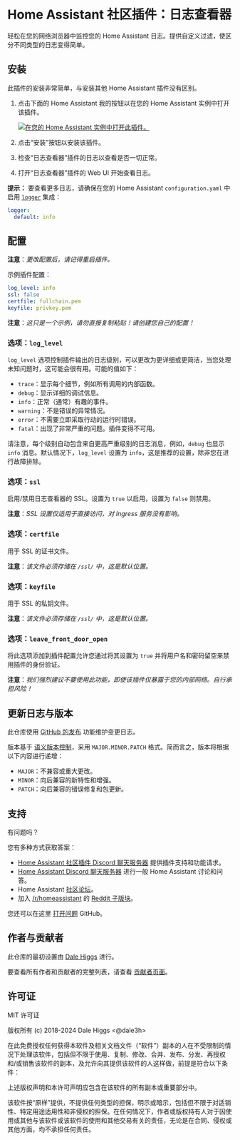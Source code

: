 # Home Assistant 社区插件：日志查看器

轻松在您的网络浏览器中监控您的 Home Assistant 日志。提供自定义过滤，使区分不同类型的日志变得简单。

## 安装

此插件的安装非常简单，与安装其他 Home Assistant 插件没有区别。

1. 点击下面的 Home Assistant 我的按钮以在您的 Home Assistant 实例中打开该插件。

   [![在您的 Home Assistant 实例中打开此插件。][addon-badge]][addon]

1. 点击“安装”按钮以安装该插件。
1. 检查“日志查看器”插件的日志以查看是否一切正常。
1. 打开“日志查看器”插件的 Web UI 开始查看日志。

**提示：** 要查看更多日志，请确保在您的 Home Assistant `configuration.yaml` 中启用 [`logger`][logger] 集成：

```yaml
logger:
  default: info
```

## 配置

**注意**：_更改配置后，请记得重启插件。_

示例插件配置：

```yaml
log_level: info
ssl: false
certfile: fullchain.pem
keyfile: privkey.pem
```

**注意**：_这只是一个示例，请勿直接复制粘贴！请创建您自己的配置！_

### 选项：`log_level`

`log_level` 选项控制插件输出的日志级别，可以更改为更详细或更简洁，当您处理未知问题时，这可能会很有用。可能的值如下：

- `trace`：显示每个细节，例如所有调用的内部函数。
- `debug`：显示详细的调试信息。
- `info`：正常（通常）有趣的事件。
- `warning`：不是错误的异常情况。
- `error`：不需要立即采取行动的运行时错误。
- `fatal`：出现了非常严重的问题。插件变得不可用。

请注意，每个级别自动包含来自更高严重级别的日志消息，例如，`debug` 也显示 `info` 消息。默认情况下，`log_level` 设置为 `info`，这是推荐的设置，除非您在进行故障排除。

### 选项：`ssl`

启用/禁用日志查看器的 SSL。设置为 `true` 以启用，设置为 `false` 则禁用。

**注意**：_SSL 设置仅适用于直接访问，对 Ingress 服务没有影响。_

### 选项：`certfile`

用于 SSL 的证书文件。

**注意**：_该文件必须存储在 `/ssl/` 中，这是默认位置。_

### 选项：`keyfile`

用于 SSL 的私钥文件。

**注意**：_该文件必须存储在 `/ssl/` 中，这是默认位置。_

### 选项：`leave_front_door_open`

将此选项添加到插件配置允许您通过将其设置为 `true` 并将用户名和密码留空来禁用插件的身份验证。

**注意**：_我们强烈建议不要使用此功能，即使该插件仅暴露于您的内部网络。自行承担风险！_

## 更新日志与版本

此仓库使用 [GitHub 的发布][releases] 功能维护变更日志。

版本基于 [语义版本控制][semver]，采用 `MAJOR.MINOR.PATCH` 格式。简而言之，版本将根据以下内容进行递增：

- `MAJOR`：不兼容或重大更改。
- `MINOR`：向后兼容的新特性和增强。
- `PATCH`：向后兼容的错误修复和包更新。

## 支持

有问题吗？

您有多种方式获取答案：

- [Home Assistant 社区插件 Discord 聊天服务器][discord] 提供插件支持和功能请求。
- [Home Assistant Discord 聊天服务器][discord-ha] 进行一般 Home Assistant 讨论和问答。
- Home Assistant [社区论坛][forum]。
- 加入 [/r/homeassistant][reddit] 的 [Reddit 子版块][reddit]。

您还可以在这里 [打开问题][issue] GitHub。

## 作者与贡献者

此仓库的最初设置由 [Dale Higgs][dale3h] 进行。

要查看所有作者和贡献者的完整列表，请查看 [贡献者页面][contributors]。

## 许可证

MIT 许可证

版权所有 (c) 2018-2024 Dale Higgs <@dale3h>

在此免费授权任何获得本软件及相关文档文件（“软件”）副本的人在不受限制的情况下处理该软件，包括但不限于使用、复制、修改、合并、发布、分发、再授权和/或销售该软件的副本，及允许向其提供该软件的人这样做，前提是符合以下条件：

上述版权声明和本许可声明应包含在该软件的所有副本或重要部分中。

该软件按“原样”提供，不提供任何类型的担保，明示或暗示，包括但不限于对适销性、特定用途适用性和非侵权的担保。在任何情况下，作者或版权持有人对于因使用或其他与该软件或该软件的使用和其他交易有关的责任，无论是在合同、侵权或其他方面，均不承担任何责任。

[addon-badge]: https://my.home-assistant.io/badges/supervisor_addon.svg
[addon]: https://my.home-assistant.io/redirect/supervisor_addon/?addon=a0d7b954_logviewer&repository_url=https%3A%2F%2Fgithub.com%2Fhassio-addons%2Frepository
[contributors]: https://github.com/hassio-addons/addon-log-viewer/graphs/contributors
[dale3h]: https://github.com/dale3h
[discord-ha]: https://discord.gg/c5DvZ4e
[discord]: https://discord.me/hassioaddons
[forum]: https://community.home-assistant.io/t/home-assistant-community-add-on-log-viewer/64377?u=dale3h
[issue]: https://github.com/hassio-addons/addon-log-viewer/issues
[logger]: https://www.home-assistant.io/integrations/logger/
[reddit]: https://reddit.com/r/homeassistant
[releases]: https://github.com/hassio-addons/addon-log-viewer/releases
[semver]: https://semver.org/spec/v2.0.0